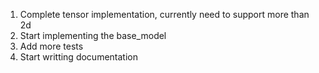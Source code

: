 1. Complete tensor implementation, currently need to support more than 2d 
4. Start implementing the base_model
2. Add more tests
3. Start writting documentation
